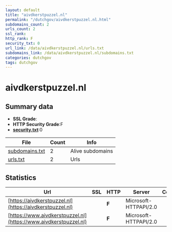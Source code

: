 ```yaml
---
layout: default
title: "aivdkerstpuzzel.nl"
permalink: "/dutchgov/aivdkerstpuzzel.nl.html"
subdomains_count: 2
urls_count: 2
ssl_rank: 
http_rank: F
security_txt: 0
url_link: /data/aivdkerstpuzzel.nl/urls.txt
subdomains_link: /data/aivdkerstpuzzel.nl/subdomains.txt
categories: dutchgov
tags: dutchgov
---
```



# aivdkerstpuzzel.nl
## Summary data


 - **SSL Grade**:
 - **HTTP Security Grade**:F
 - **[security.txt](https://www.digitaleoverheid.nl/nieuws/standaard-security-txt-nu-verplicht-voor-overheid/)**:0


| File       | Count | Info |
|------------|-------|------|
|[subdomains.txt](/DutchGovScope/data/aivdkerstpuzzel.nl/subdomains.txt)|2|Alive subdomains|
|[urls.txt](/DutchGovScope/data/aivdkerstpuzzel.nl/urls.txt)|2|Urls|


## Statistics


| Url | SSL | HTTP | Server | Cookie | HSTS | CORS | CTO | CSP | XFO | XXP | RP |FP| Tech |Title |
|--------|-------|-------|------|------|------|------|------|------|------|------|------|------|------|------|
|[https://aivdkerstpuzzel.nl](https://aivdkerstpuzzel.nl)| | **F**|Microsoft-HTTPAPI/2.0| | | | | | | | :white_check_mark: | |Microsoft HTTPAPI:2.0|Not Found|
|[https://www.aivdkerstpuzzel.nl](https://www.aivdkerstpuzzel.nl)| | **F**|Microsoft-HTTPAPI/2.0| | | | | | | | :white_check_mark: | |Microsoft HTTPAPI:2.0|Not Found|


